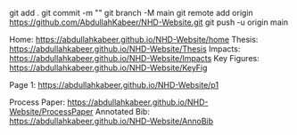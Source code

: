 git add .
git commit -m ""
git branch -M main
git remote add origin https://github.com/AbdullahKabeer/NHD-Website.git
git push -u origin main


Home: https://abdullahkabeer.github.io/NHD-Website/home
Thesis: https://abdullahkabeer.github.io/NHD-Website/Thesis
Impacts: https://abdullahkabeer.github.io/NHD-Website/Impacts
Key Figures: https://abdullahkabeer.github.io/NHD-Website/KeyFig

Page 1: https://abdullahkabeer.github.io/NHD-Website/p1

Process Paper: https://abdullahkabeer.github.io/NHD-Website/ProcessPaper
Annotated Bib: https://abdullahkabeer.github.io/NHD-Website/AnnoBib

